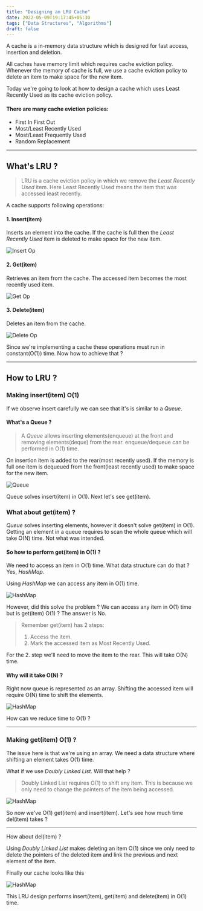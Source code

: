 ```yaml
---
title: "Designing an LRU Cache"
date: 2022-05-09T19:17:45+05:30
tags: ["Data Structures", "Algorithms"]
draft: false
---
```


A cache is a in-memory data structure which is designed for fast access, insertion and deletion.

All caches have memory limit which requires cache eviction policy. Whenever the memory of cache is full, we use a cache eviction policy to delete an item to make space for the new item.

Today we're going to look at how to design a cache which uses Least Recently Used as its cache eviction policy.

#### There are many cache eviction policies:

* First In First Out
* Most/Least Recently Used
* Most/Least Frequently Used
* Random Replacement

___

## What's LRU ?

> LRU is a cache eviction policy in which we remove the *Least Recently Used* item. Here Least Recently Used means the item that was accessed least recently.

A cache supports following operations:

#### 1. Insert(item)

Inserts an element into the cache. If the cache is full then the *Least Recently Used* item is deleted to make space for the new item.

![Insert Op](/designing-a-lru-cache/insert.png)

#### 2. Get(item)

Retrieves an item from the cache. The accessed item becomes the most recently used item.

![Get Op](/designing-a-lru-cache/get.png)

#### 3. Delete(item)

Deletes an item from the cache.

![Delete Op](/designing-a-lru-cache/delete.png)

Since we're implementing a cache these operations must run in constant(O(1)) time. Now how to achieve that ?

___

## How to LRU ?

### Making insert(item) O(1)

If we observe insert carefully we can see that it's is similar to a *Queue*.

#### What's a Queue ?

> A *Queue* allows inserting elements(enqueue) at the front and removing elements(deque) from the rear. enqueue/dequeue can be performed in O(1) time.

On insertion item is added to the rear(most recently used). If the memory is full one item is dequeued from the front(least recently used) to make space for the new item.

![Queue](/designing-a-lru-cache/queue.png)

Queue solves insert(item) in O(1). Next let's see get(item).

### What about get(item) ?

*Queue* solves inserting elements, however it doesn't solve get(item) in O(1).
Getting an element in a queue requires to scan the whole queue which will take O(N) time. Not what was intended.

#### So how to perform get(item) in O(1) ?

We need to access an item in O(1) time. What data structure can do that ? Yes, *HashMap*.

Using *HashMap* we can access any item in O(1) time.

![HashMap](/designing-a-lru-cache/hash-map.png)

However, did this solve the problem ? We can access any item in O(1) time but is get(item) O(1) ?
The answer is No.

> Remember get(item) has 2 steps:
>
> 1. Access the item.
> 2. Mark the accessed item as Most Recently Used.

For the 2. step we'll need to move the item to the rear. This will take O(N) time.

#### Why will it take O(N) ?

Right now queue is represented as an array. Shifting the accessed item will require O(N) time to shift the elements.

![HashMap](/designing-a-lru-cache/queue-array.png)

How can we reduce time to O(1) ?

---

### Making get(item) O(1) ?

The issue here is that we're using an array. We need a data structure where shifting an element takes O(1) time.

What if we use *Doubly Linked List*. Will that help ?

> Doubly Linked List requires O(1) to shift any item. This is because we only need to change the pointers of the item being accessed.

![HashMap](/designing-a-lru-cache/queue-dll.png)

So now we've O(1) get(item) and insert(item). Let's see how much time del(item) takes ?

---

How about del(item) ?

Using *Doubly Linked List* makes deleting an item O(1) since we only need to delete the pointers of the deleted item and link the previous and next element of the item.

Finally our cache looks like this

![HashMap](/designing-a-lru-cache/lru.png)

This LRU design performs insert(item), get(item) and delete(item) in O(1) time.
